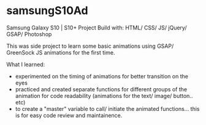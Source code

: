 # samsungS10Ad

Samsung Galaxy S10 | S10+ Project
Build with: HTML/ CSS/ JS/ jQuery/ GSAP/ Photoshop

This was side project to learn some basic animations using GSAP/ GreenSock JS animations for the first time.

What I learned:
- experimented on the timing of animations for better transition on the eyes
- practiced and created separate functions for different groups of the animation for code readability (animations for the text/ image/ button.. etc)
- to create a "master" variable to call/ initiate the animated functions... this is for easy code review and maintainence.
